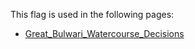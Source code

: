 This flag is used in the following pages:
 - [Great_Bulwari_Watercourse_Decisions](../decisions/Great_Bulwari_Watercourse_Decisions.md)
